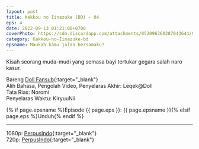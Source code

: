 ```yaml
---
layout: post
title: Kakkou no Iinazuke (BD) - 04
eps: 4
date: 2022-09-13 01:21:00+0700
coverPhoto: https://cdn.discordapp.com/attachments/852096360287043644/991700293098160228/unknown.png
category: Kakkou-no-Iinazuke-bd
epsname: Maukah kamu jalan bersamaku?
---
```


Kisah seorang muda-mudi yang semasa bayi tertukar gegara salah naro kasur.

Bareng [Doll Fansub](https://www.perpusindo.info/user/Leqek@Doll){:target="_blank"}
<br>
Alih Bahasa, Pengolah Video, Penyelaras Akhir: Leqek@Doll
<br>
Tata Rias: Noromi
<br>
Penyelaras Waktu: KiryuuNii

{% if page.epsname %}Episode {{ page.eps }}: {{ page.epsname }}{% elsif page.eps %}Unduh{% endif %}

---
1080p: [PerpusIndo](https://www.perpusindo.info/berkas/3jvEKeud){:target="_blank"}<br>
720p: [PerpusIndo](https://www.perpusindo.info/berkas/uj3PRjpu){:target="_blank"}
